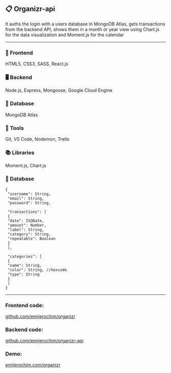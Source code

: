 ## 📋 Organizr-api

It auths the login with a users database in MongoDB Atlas, gets transactions from the backend API, shows them in a month or year view using Chart.js for the data visualization and Moment.js for the calendar

_________________________

### 📱 Frontend
HTML5, CSS3, SASS, React.js

### 🖥️ Backend
Node.js, Express, Mongoose, Google Cloud Engine

### 💾 Database
MongoDB Atlas

### 🧰 Tools
Git, VS Code, Nodemon, Trello

### 📚 Libraries
Moment.js, Chart.js

### 📂 Database
```
{
 "username": String,
 "email": String,
 "password": String,

 "transactions": [
 {
 "date": ISODate,
 "amount": Number,
 "label": String,
 "category": String,
 "repeatable": Boolean
 }
 ],

 "categories": [
 {
 "name": String,
 "color": String, //hexcode
 "type": String
 }
 ]
}
```
________________

### Frontend code:
[github.com/emijerochim/organizr](http://github.com/emijerochim/organizr)

### Backend code:
[github.com/emijerochim/organizr-api](http://github.com/emijerochim/organizr-api)

### Demo:
[emijerochim.com/organizr](http://github.com/emijerochim/organizr-api)

